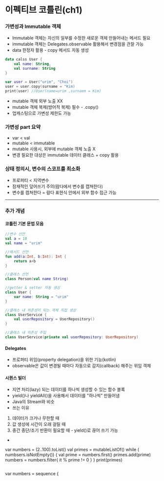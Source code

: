 # 이펙티브 코틀린(ch1)

### 가변성과 Immutable 객체
- Immutable 객체는 자신의 일부를 수정한 새로운 객체 만들어내는 메서드 필요
- immutable 객체는 Delegates.observable 활용해서 변경점을 관찰 가능
- data 한정자 활용 - copy 메서드 자동 생성
~~~ kotlin
data calss User {
    val name: String,
    val surname: String
}

var user = User("urim", "Choi")
user = user.copy(surname = "Kim)
print(user) //User(name=urim ,surnaem = Kim)
~~~
- mutable 객체 외부 노출 XX
- mutable 객체 복제(방어적 복제) 필수 - .copy()
- 업캐스팅으로 가변성 제한도 가능


### 가변성 part 요약
- var < val
- mutable < immutable
- mutable 사용시, 외부에 mutable 객체 노출 X
- 변경 필요한 대상은 immutable 데이터 클래스 + copy 활용


### 상태 정의시, 변수의 스코프를 최소화
- 프로퍼티 < 지역변수
- 잠재적인 덮어쓰기 주의(람다에서 변수를 캡쳐한다)
- 변수를 캡쳐한다 = 람다 표현식 안에서 외부 함수 접근 가능

---
### 추가 개념
#### 코틀린 기본 문법 모음
~~~ kotlin
//변수 선언
val a = 10
val name = "urim"

//메서드 선언
fun add(a:Int, b:Int): Int {
    return a+b
}

//클래스 선언
class Person(val name String)

//getter & setter 자동 생성
class User {
    var name: String = "urim"
}

//클래스 내 의존성이 되는 객체 직접 생성
class UserService {
    val userRepository = UserRepository() 
}

//클래스 내 의존성 주입
class UserService(private val userRepository: UserRepository)
~~~


#### Delegates
- 프로퍼티 위임(property delegation)을 위한 기능(kotlin)
- observable은 값이 변경될 때마다 자동으로 감지(callback) 해주는 위임 객체


#### 시퀀스 빌더
- 지연 처리(lazy) 되는 데이터를 하나씩 생성할 수 있는 함수 블록
- yield()나 yieldAll()을 사용해서 데이터를 "하나씩" 만들어냄
- Java의 Stream<T>와 비슷
- 쓰는 이유
1) 데이터가 크거나 무한할 때
2) 값 생성에 시간이 오래 걸릴 때
3) 중간 중단/조기 반환이 필요할 때 - yield()로 끊어 쓰기 가능
- ~~~
var numbers = (2..100).toList()
val primes = mutableListOf<Int>()
while ( numbsers.isNotEmpty()) {
    val prime = numbers.first()
    primes.add(prime)
    numbers = numbers.filter{ it % prime != 0 }
}
print(primes)
~~~

~~~
var numbers = sequence {

~~~